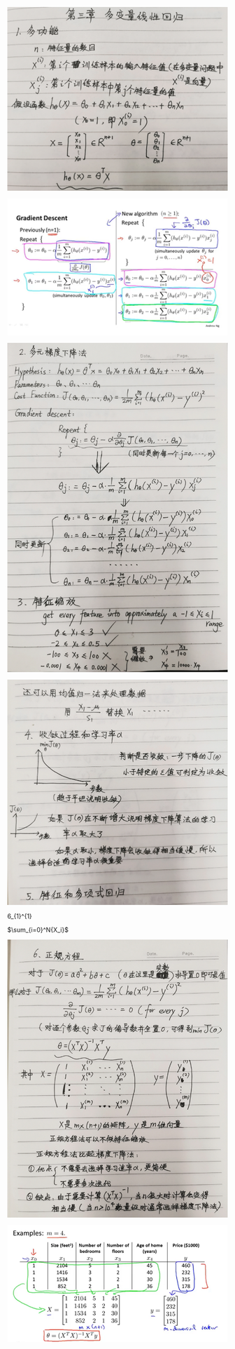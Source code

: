 ![](https://github.com/yaowenqing/Andrew-Ng-DeepLearning/blob/master/images/7.jpg)

![](https://github.com/yaowenqing/Andrew-Ng-DeepLearning/blob/master/images/5.png)

![](https://github.com/yaowenqing/Andrew-Ng-DeepLearning/blob/master/images/8.jpg)

![](https://github.com/yaowenqing/Andrew-Ng-DeepLearning/blob/master/images/9.jpg)

6_{1}^{1}

$\sum_{i=0}^N{X_i}$

![](https://github.com/yaowenqing/Andrew-Ng-DeepLearning/blob/master/images/10.jpg)

![](https://github.com/yaowenqing/Andrew-Ng-DeepLearning/blob/master/images/6.png)




